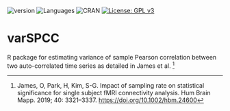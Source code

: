 <!-- badges: start -->  
![version](https://badgen.net/badge/version/0.1/green)
![Languages](https://badgen.net/badge/Script/R/green)
![CRAN](https://badgen.net/badge/CRAN/Notpublished/red)
[![License: GPL v3](https://img.shields.io/badge/License-GPLv3-blue.svg)](https://www.gnu.org/licenses/gpl-3.0)
<!-- badges: end -->


# varSPCC
R package for estimating variance of sample Pearson correlation between two auto-correlated time series as detailed in James et al. [^1]

[^1]: James, O, Park, H, Kim, S-G. Impact of sampling rate on statistical significance for single subject fMRI connectivity analysis. Hum Brain Mapp. 2019; 40: 3321–3337. https://doi.org/10.1002/hbm.24600
